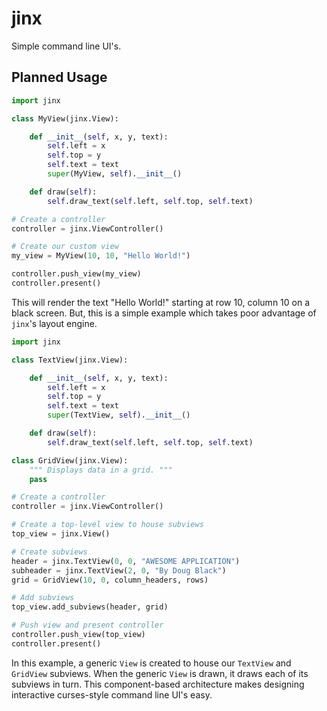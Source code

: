 jinx
====

Simple command line UI's.

Planned Usage
-------------

```python
import jinx

class MyView(jinx.View):

    def __init__(self, x, y, text):
        self.left = x
        self.top = y
        self.text = text
        super(MyView, self).__init__()

    def draw(self):
        self.draw_text(self.left, self.top, self.text)

# Create a controller
controller = jinx.ViewController()

# Create our custom view
my_view = MyView(10, 10, "Hello World!")

controller.push_view(my_view)
controller.present()
```

This will render the text "Hello World!" starting at row 10,
column 10 on a black screen. But, this is a simple example
which takes poor advantage of `jinx`'s layout engine.

```python
import jinx

class TextView(jinx.View):

    def __init__(self, x, y, text):
        self.left = x
        self.top = y
        self.text = text
        super(TextView, self).__init__()

    def draw(self):
        self.draw_text(self.left, self.top, self.text)

class GridView(jinx.View):
    """ Displays data in a grid. """
    pass

# Create a controller
controller = jinx.ViewController()

# Create a top-level view to house subviews
top_view = jinx.View()

# Create subviews
header = jinx.TextView(0, 0, "AWESOME APPLICATION")
subheader = jinx.TextView(2, 0, "By Doug Black")
grid = GridView(10, 0, column_headers, rows)

# Add subviews
top_view.add_subviews(header, grid)

# Push view and present controller
controller.push_view(top_view)
controller.present()
```

In this example, a generic `View` is created to house our `TextView` and
`GridView` subviews. When the generic `View` is drawn, it draws each of
its subviews in turn. This component-based architecture makes designing
interactive curses-style command line UI's easy.
